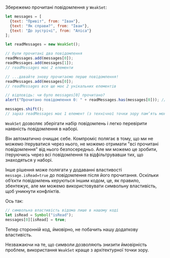 Збережемо прочитані повідомлення у `WeakSet`:

```js run
let messages = [
  {text: "Привіт", from: "Іван"},
  {text: "Як справи?", from: "Іван"},
  {text: "До зустрічі", from: "Аліса"}
];

let readMessages = new WeakSet();

// були прочитані два повідомлення
readMessages.add(messages[0]);
readMessages.add(messages[1]);
// readMessages має 2 елементи

// ...давайте знову прочитаємо перше повідомлення!
readMessages.add(messages[0]);
// readMessages все ще має 2 унікальних елементів

// відповідь: чи було messages[0] прочитано?
alert("Прочитано повідомлення 0: " + readMessages.has(messages[0])); // true

messages.shift();
// зараз readMessages має 1 елемент (з технічної точки зору пам’ять може бути очищена пізніше)
```

`WeakSet` дозволяє зберігати набір повідомлень і легко перевірити наявність повідомлення в наборі.

Він автоматично очищає себе. Компроміс полягає в тому, що ми не можемо ітеруватися через нього, не можемо отримати "всі прочитані повідомлення" від нього безпосередньо. Але ми можемо це зробити, ітеруючись через всі повідомлення та відфільтрувавши тих, що знаходяться у наборі.

Інше рішення може полягати у додаванні властивості `message.isRead=true` до повідомлення після його прочитання. Оскільки об’єкти повідомлень керуються іншим кодом, це, як правило, збентежує, але ми можемо використовувати символьну властивість, щоб уникнути конфліктів.

Ось так:
```js
// символьна властивість відома лише в нашому коді
let isRead = Symbol("isRead");
messages[0][isRead] = true;
```

Тепер сторонній код, ймовірно, не побачить нашу додаткову властивість.

Незважаючи на те, що символи дозволяють знизити ймовірність проблем, використання `WeakSet` краще з архітектурної точки зору.
